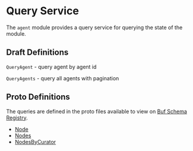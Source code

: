 # Query Service

The `agent` module provides a query service for querying the state of the module.

## Draft Definitions

`QueryAgent` - query agent by agent id

`QueryAgents` - query all agents with pagination

## Proto Definitions

The queries are defined in the proto files available to view on [Buf Schema Registry](https://buf.build/chora/geonode).

<!-- listed alphabetically -->

- [Node](https://buf.build/chora/geonode/docs/main:chora.geonode.v1#chora.geonode.v1.Query.Node)
- [Nodes](https://buf.build/chora/geonode/docs/main:chora.geonode.v1#chora.geonode.v1.Query.Nodes)
- [NodesByCurator](https://buf.build/chora/geonode/docs/main:chora.geonode.v1#chora.geonode.v1.Query.NodesByCurator)

